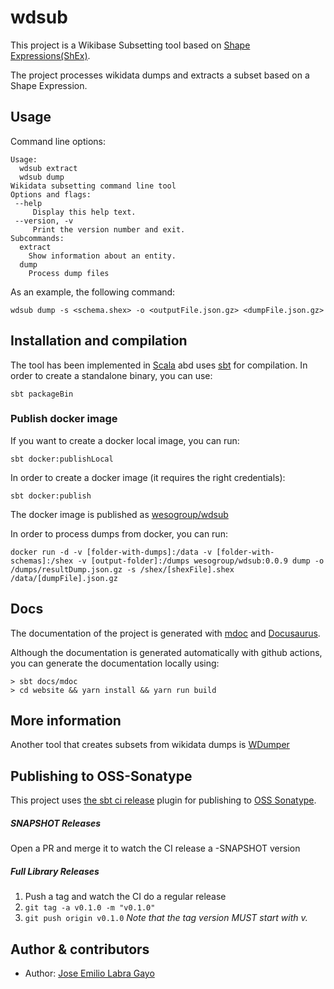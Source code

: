 # wdsub
This project is a Wikibase Subsetting tool based on [Shape Expressions(ShEx)](http://www.shex.io).

The project processes wikidata dumps and extracts a subset based on a Shape Expression.

## Usage

Command line options:

```
Usage:
  wdsub extract
  wdsub dump
Wikidata subsetting command line tool
Options and flags:
 --help
     Display this help text.
 --version, -v
     Print the version number and exit.
Subcommands:
  extract
    Show information about an entity.
  dump
    Process dump files
```

As an example, the following command:

```
wdsub dump -s <schema.shex> -o <outputFile.json.gz> <dumpFile.json.gz>
```



## Installation and compilation

The tool has been implemented in [Scala](https://www.scala-lang.org/) abd uses  [sbt](https://www.scala-sbt.org/) for compilation. In order to create a standalone binary, you can use:

```
sbt packageBin
```

### Publish docker image

If you want to create a docker local image, you can run:

```
sbt docker:publishLocal
```

In order to create a docker image (it requires the right credentials):

```
sbt docker:publish
```

The docker image is published as [wesogroup/wdsub](https://hub.docker.com/repository/docker/wesogroup/wdsub)

In order to process dumps from docker, you can run:

```
docker run -d -v [folder-with-dumps]:/data -v [folder-with-schemas]:/shex -v [output-folder]:/dumps wesogroup/wdsub:0.0.9 dump -o /dumps/resultDump.json.gz -s /shex/[shexFile].shex /data/[dumpFile].json.gz
```


## Docs

The documentation of the project is generated with [mdoc](https://scalameta.org/mdoc) and [Docusaurus](https://docusaurus.io/). 

Although the documentation is generated automatically with github actions, you can generate the documentation locally using:

```
> sbt docs/mdoc
> cd website && yarn install && yarn run build
```

## More information

Another tool that creates subsets from wikidata dumps is [WDumper](https://github.com/bennofs/wdumper)

## Publishing to OSS-Sonatype

This project uses [the sbt ci release](https://github.com/olafurpg/sbt-ci-release) plugin for publishing to [OSS Sonatype](https://oss.sonatype.org/).

##### SNAPSHOT Releases
Open a PR and merge it to watch the CI release a -SNAPSHOT version

##### Full Library Releases
1. Push a tag and watch the CI do a regular release
2. `git tag -a v0.1.0 -m "v0.1.0"`
3. `git push origin v0.1.0`
_Note that the tag version MUST start with v._

## Author & contributors

* Author: [Jose Emilio Labra Gayo](http://labra.weso.es)
